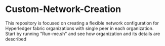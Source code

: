 # Custom-Network-Creation
This repository is focused on creating a flexible network configuration for Hyperledger fabric organizations with single peer in each organization. Start by running "Run-me.sh" and see how organization and its details are described
